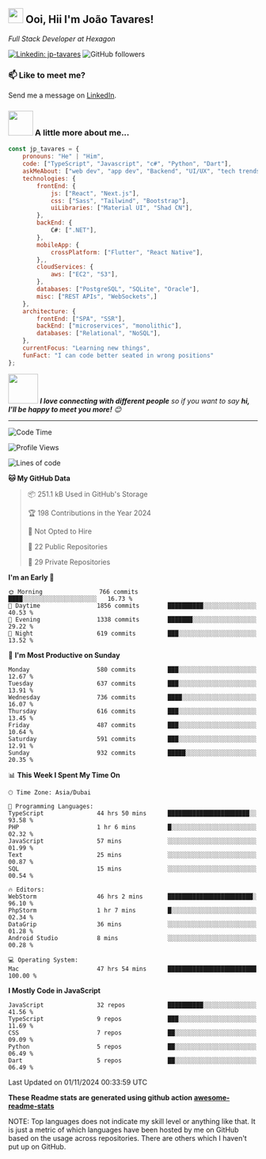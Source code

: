 <h2><img src="https://emojis.slackmojis.com/emojis/images/1531849430/4246/blob-sunglasses.gif?1531849430" width="30"/> Ooi, Hii I'm João Tavares!</h2>
<p><em>Full Stack Developer at Hexagon</em></p>
</a>
</em></p>

[![Linkedin: jp-tavares](https://img.shields.io/badge/-jp--tavares-blue?style=flat-square&logo=Linkedin&logoColor=white&link=https://www.linkedin.com/in/jo%C3%A3o-paulo-tavares-da-silva-73a6561b8/)](https://www.linkedin.com/in/jo%C3%A3o-paulo-tavares-da-silva-73a6561b8/)
![GitHub followers](https://img.shields.io/github/followers/jp-tavares?label=Follow&style=social)

### 📫 Like to meet me?

Send me a message on [LinkedIn](https://www.linkedin.com/in/jo%C3%A3o-paulo-tavares-da-silva-73a6561b8/).

### <img src="https://media.giphy.com/media/VgCDAzcKvsR6OM0uWg/giphy.gif" width="50"> A little more about me...

```javascript
const jp_tavares = {
    pronouns: "He" | "Him",
    code: ["TypeScript", "Javascript", "c#", "Python", "Dart"],
    askMeAbout: ["web dev", "app dev", "Backend", "UI/UX", "tech trends"],
    technologies: {
        frontEnd: {
            js: ["React", "Next.js"],
            css: ["Sass", "Tailwind", "Bootstrap"],
            uiLibraries: ["Material UI", "Shad CN"],
        },
        backEnd: {
            C#: [".NET"],
        },
        mobileApp: {
            crossPlatform: ["Flutter", "React Native"],
        },,
        cloudServices: {
            aws: ["EC2", "S3"],
        },
        databases: ["PostgreSQL", "SQLite", "Oracle"],
        misc: ["REST APIs", "WebSockets",]
    },
    architecture: {
        frontEnd: ["SPA", "SSR"],
        backEnd: ["microservices", "monolithic"],
        databases: ["Relational", "NoSQL"],
    },
    currentFocus: "Learning new things",
    funFact: "I can code better seated in wrong positions"
};
```

<img src="https://media.giphy.com/media/LnQjpWaON8nhr21vNW/giphy.gif" width="60"> <em><b>I love connecting with different people</b> so if you want to say <b>hi, I'll be happy to meet you more!</b> 😊</em>

---
<!--START_SECTION:waka-->
![Code Time](http://img.shields.io/badge/Code%20Time-3%2C238%20hrs%2019%20mins-blue)

![Profile Views](http://img.shields.io/badge/Profile%20Views-871-blue)

![Lines of code](https://img.shields.io/badge/From%20Hello%20World%20I%27ve%20Written-6.7%20million%20lines%20of%20code-blue)

**🐱 My GitHub Data**

> 📦 251.1 kB Used in GitHub's Storage
 >
> 🏆 198 Contributions in the Year 2024
 >
> 🚫 Not Opted to Hire
 >
> 📜 22 Public Repositories
 >
> 🔑 29 Private Repositories
 >
**I'm an Early 🐤**

```text
🌞 Morning                766 commits         ████░░░░░░░░░░░░░░░░░░░░░   16.73 %
🌆 Daytime                1856 commits        ██████████░░░░░░░░░░░░░░░   40.53 %
🌃 Evening                1338 commits        ███████░░░░░░░░░░░░░░░░░░   29.22 %
🌙 Night                  619 commits         ███░░░░░░░░░░░░░░░░░░░░░░   13.52 %
```
📅 **I'm Most Productive on Sunday**

```text
Monday                   580 commits         ███░░░░░░░░░░░░░░░░░░░░░░   12.67 %
Tuesday                  637 commits         ███░░░░░░░░░░░░░░░░░░░░░░   13.91 %
Wednesday                736 commits         ████░░░░░░░░░░░░░░░░░░░░░   16.07 %
Thursday                 616 commits         ███░░░░░░░░░░░░░░░░░░░░░░   13.45 %
Friday                   487 commits         ███░░░░░░░░░░░░░░░░░░░░░░   10.64 %
Saturday                 591 commits         ███░░░░░░░░░░░░░░░░░░░░░░   12.91 %
Sunday                   932 commits         █████░░░░░░░░░░░░░░░░░░░░   20.35 %
```


📊 **This Week I Spent My Time On**

```text
🕑︎ Time Zone: Asia/Dubai

💬 Programming Languages:
TypeScript               44 hrs 50 mins      ███████████████████████░░   93.58 %
PHP                      1 hr 6 mins         █░░░░░░░░░░░░░░░░░░░░░░░░   02.32 %
JavaScript               57 mins             ░░░░░░░░░░░░░░░░░░░░░░░░░   01.99 %
Text                     25 mins             ░░░░░░░░░░░░░░░░░░░░░░░░░   00.87 %
SQL                      15 mins             ░░░░░░░░░░░░░░░░░░░░░░░░░   00.54 %

🔥 Editors:
WebStorm                 46 hrs 2 mins       ████████████████████████░   96.10 %
PhpStorm                 1 hr 7 mins         █░░░░░░░░░░░░░░░░░░░░░░░░   02.34 %
DataGrip                 36 mins             ░░░░░░░░░░░░░░░░░░░░░░░░░   01.28 %
Android Studio           8 mins              ░░░░░░░░░░░░░░░░░░░░░░░░░   00.28 %

💻 Operating System:
Mac                      47 hrs 54 mins      █████████████████████████   100.00 %
```

**I Mostly Code in JavaScript**

```text
JavaScript               32 repos            ██████████░░░░░░░░░░░░░░░   41.56 %
TypeScript               9 repos             ███░░░░░░░░░░░░░░░░░░░░░░   11.69 %
CSS                      7 repos             ██░░░░░░░░░░░░░░░░░░░░░░░   09.09 %
Python                   5 repos             ██░░░░░░░░░░░░░░░░░░░░░░░   06.49 %
Dart                     5 repos             ██░░░░░░░░░░░░░░░░░░░░░░░   06.49 %
```




 Last Updated on 01/11/2024 00:33:59 UTC
<!--END_SECTION:waka-->

**These Readme stats are generated using github action [awesome-readme-stats](https://github.com/anmol098/waka-readme-stats)**

NOTE: Top languages does not indicate my skill level or anything like that. It is just a metric of which languages have been hosted by me on GitHub based on the usage across repositories. There are others which I haven't put up on GitHub.
